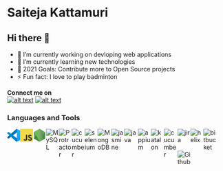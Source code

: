 # Saiteja Kattamuri

## Hi there 👋

- 🔭 I’m currently working on devloping web applications
- 🌱 I’m currently learning new technologies
- 🥅 2021 Goals: Contribute more to Open Source projects
- ⚡ Fun fact: I love to play badminton

**Connect me on**
</br>
[![alt text][1.1]][1]
[![alt text][2.1]][2]

[1.1]: https://i.imgur.com/tXSoThF.png
[2.1]:https://i.imgur.com/P3YfQoD.png
[1]: https://twitter.com/
[2]: https://www.facebook.com/kattamuri.saiteja/

### Languages and Tools

<img align="left" alt="Visual Studio Code" width="30px" src="https://raw.githubusercontent.com/github/explore/80688e429a7d4ef2fca1e82350fe8e3517d3494d/topics/visual-studio-code/visual-studio-code.png" />
<img align="left" alt="JavaScript" width="30px" src="https://raw.githubusercontent.com/github/explore/80688e429a7d4ef2fca1e82350fe8e3517d3494d/topics/javascript/javascript.png" />
<img align="left" alt="Node.js" width="30px" src="https://raw.githubusercontent.com/github/explore/80688e429a7d4ef2fca1e82350fe8e3517d3494d/topics/nodejs/nodejs.png" />
<img align="left" alt="MySQL" width="30px" src="https://user-images.githubusercontent.com/89560113/132972065-51eab5be-ff54-4d7f-b354-001e2e00ae64.png" />
<img align="left" alt="Protractor" width="30px" src="https://user-images.githubusercontent.com/89560113/132970718-8ddb4b70-cdcc-410c-b5d2-af75b9045f5a.png" />
<img align="left" alt="cucumber" width="30px" src="https://user-images.githubusercontent.com/89560113/132970671-c385a603-780a-4900-a93c-bbb5ac273903.png" />
<img align="left" alt="selenium" width="30px" src="https://user-images.githubusercontent.com/89560113/132971149-d80150c3-6346-4c00-9be6-74aad4138fd9.png"/>
<img align="left" alt="MongoDB" width="32px" src="https://user-images.githubusercontent.com/89560113/132971718-654d85bb-9644-456b-9690-eb56072fdd89.png" />
<img align="left" alt="jasmine"width="30px" src="https://user-images.githubusercontent.com/89560113/132971160-86e6de4e-4f55-4eea-89a6-c76d4a017f12.png"/>
<img align="left" alt="java" width="32px" src="https://user-images.githubusercontent.com/89560113/132971967-7a002bc5-22ed-46a1-a610-b445d9556f3a.png"/>
<img align="left" alt="appium" width="30px" src="https://user-images.githubusercontent.com/89560113/132971732-dcb3b903-c8c0-4591-b02a-f09b6cc25147.png"/>
<img align="left" alt="katalon" width="30px" src="https://user-images.githubusercontent.com/89560113/132971192-74136474-ee45-4a29-a5ac-431fac0529b2.png"/>
<img align="left" alt="cucumber" width="32px" src="https://user-images.githubusercontent.com/89560113/132971291-578d3e4b-44fb-4302-941f-4861ded5c8da.png"/>
<img align="left" alt="jira" width="30px" src="https://user-images.githubusercontent.com/89560113/132971984-db62566c-8242-42ef-ba54-43d352472ac7.png"/>
<img align="left" alt="helix" width="30px" src="https://user-images.githubusercontent.com/89560113/132971242-0918a588-1040-4118-aeec-a380fcf379a5.png"/>
<img align="left" alt="bitbucket" width="32px" src="https://user-images.githubusercontent.com/89560113/132972037-9bb17ae6-55db-43fa-b3d1-1c5162ca9403.png"/>
<img align="left" alt="Github" width="30px" src="https://user-images.githubusercontent.com/89560113/132972026-7ad4fb4a-e951-48c8-a837-dd1bf55ea22a.png"/>
